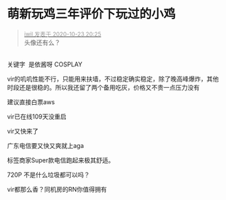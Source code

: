# 萌新玩鸡三年评价下玩过的小鸡


<div class="quote"><blockquote><font size="2"><a href="https://www.hostloc.com/forum.php?mod=redirect&amp;goto=findpost&amp;pid=9343061&amp;ptid=757751" target="_blank"><font color="#999999">iwil 发表于 2020-10-23 20:25</font></a></font><br />
头像还有么？</blockquote></div><br />
关键字&nbsp;&nbsp;是依酱呀 COSPLAY<img id="aimg_n5ziA" onclick="zoom(this, this.src, 0, 0, 0)" class="zoom" src="https://cdn.jsdelivr.net/gh/hishis/forum-master/public/images/patch.gif" onmouseover="img_onmouseoverfunc(this)" onload="thumbImg(this)" border="0" alt="" />

vir的叽叽性能不行，只能用来扶墙，不过稳定确实稳定，除了晚高峰爆炸，其他时段还是很稳的。所以我还留了两个备用吃灰，价格又不贵一点压力没有<img src="static/image/smiley/default/lol.gif" smilieid="12" border="0" alt="" />

建议直接白票aws

vir已在线109天没重启

vir又快来了

广东电信要又快又爽就上aga<img src="static/image/smiley/yct/010.gif" smilieid="41" border="0" alt="" /><br />


标签商家Super款电信跑起来极其舒适。

720P 不是什么垃圾都可以吗？

vir都那么香？同机房的RN你值得拥有
